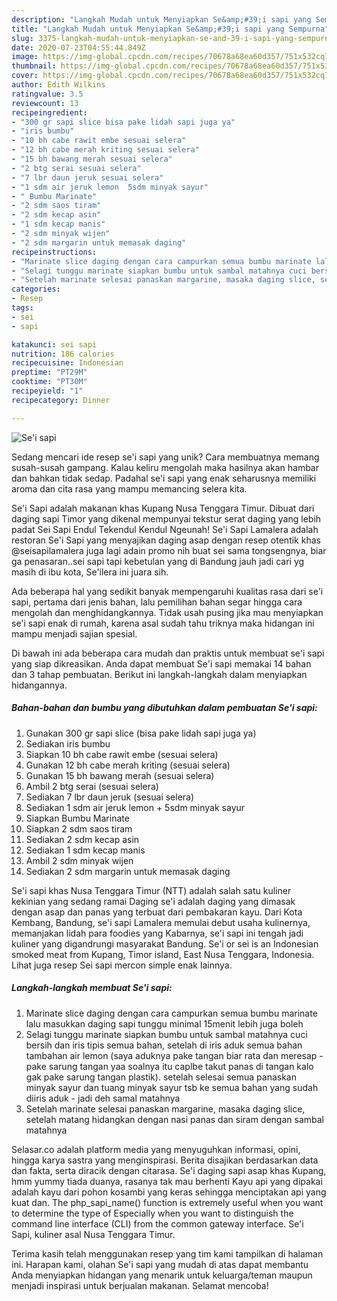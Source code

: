 ```yaml
---
description: "Langkah Mudah untuk Menyiapkan Se&amp;#39;i sapi yang Sempurna"
title: "Langkah Mudah untuk Menyiapkan Se&amp;#39;i sapi yang Sempurna"
slug: 3375-langkah-mudah-untuk-menyiapkan-se-and-39-i-sapi-yang-sempurna
date: 2020-07-23T04:55:44.849Z
image: https://img-global.cpcdn.com/recipes/70678a68ea60d357/751x532cq70/sei-sapi-foto-resep-utama.jpg
thumbnail: https://img-global.cpcdn.com/recipes/70678a68ea60d357/751x532cq70/sei-sapi-foto-resep-utama.jpg
cover: https://img-global.cpcdn.com/recipes/70678a68ea60d357/751x532cq70/sei-sapi-foto-resep-utama.jpg
author: Edith Wilkins
ratingvalue: 3.5
reviewcount: 13
recipeingredient:
- "300 gr sapi slice bisa pake lidah sapi juga ya"
- "iris bumbu"
- "10 bh cabe rawit embe sesuai selera"
- "12 bh cabe merah kriting sesuai selera"
- "15 bh bawang merah sesuai selera"
- "2 btg serai sesuai selera"
- "7 lbr daun jeruk sesuai selera"
- "1 sdm air jeruk lemon  5sdm minyak sayur"
- " Bumbu Marinate"
- "2 sdm saos tiram"
- "2 sdm kecap asin"
- "1 sdm kecap manis"
- "2 sdm minyak wijen"
- "2 sdm margarin untuk memasak daging"
recipeinstructions:
- "Marinate slice daging dengan cara campurkan semua bumbu marinate lalu masukkan daging sapi tunggu minimal 15menit lebih juga boleh"
- "Selagi tunggu marinate siapkan bumbu untuk sambal matahnya cuci bersih dan iris tipis semua bahan, setelah di iris aduk semua bahan tambahan air lemon (saya aduknya pake tangan biar rata dan meresap -pake sarung tangan yaa soalnya itu caplbe takut panas di tangan kalo gak pake sarung tangan plastik). setelah selesai semua panaskan minyak sayur dan tuang minyak sayur tsb ke semua bahan yang sudah diiris aduk - jadi deh samal matahnya"
- "Setelah marinate selesai panaskan margarine, masaka daging slice, setelah matang hidangkan dengan nasi panas dan siram dengan sambal matahnya"
categories:
- Resep
tags:
- sei
- sapi

katakunci: sei sapi 
nutrition: 186 calories
recipecuisine: Indonesian
preptime: "PT29M"
cooktime: "PT30M"
recipeyield: "1"
recipecategory: Dinner

---
```



![Se&#39;i sapi](https://img-global.cpcdn.com/recipes/70678a68ea60d357/751x532cq70/sei-sapi-foto-resep-utama.jpg)

Sedang mencari ide resep se&#39;i sapi yang unik? Cara membuatnya memang susah-susah gampang. Kalau keliru mengolah maka hasilnya akan hambar dan bahkan tidak sedap. Padahal se&#39;i sapi yang enak seharusnya memiliki aroma dan cita rasa yang mampu memancing selera kita.

Se&#39;i Sapi adalah makanan khas Kupang Nusa Tenggara Timur. Dibuat dari daging sapi Timor yang dikenal mempunyai tekstur serat daging yang lebih padat Sei Sapi Endul Tekendul Kendul Ngeunah! Se&#39;i Sapi Lamalera adalah restoran Se&#39;i Sapi yang menyajikan daging asap dengan resep otentik khas @seisapilamalera juga lagi adain promo nih buat sei sama tongsengnya, biar ga penasaran..sei sapi tapi kebetulan yang di Bandung jauh jadi cari yg masih di ibu kota, Se&#39;ilera ini juara sih.

Ada beberapa hal yang sedikit banyak mempengaruhi kualitas rasa dari se&#39;i sapi, pertama dari jenis bahan, lalu pemilihan bahan segar hingga cara mengolah dan menghidangkannya. Tidak usah pusing jika mau menyiapkan se&#39;i sapi enak di rumah, karena asal sudah tahu triknya maka hidangan ini mampu menjadi sajian spesial.


Di bawah ini ada beberapa cara mudah dan praktis untuk membuat se&#39;i sapi yang siap dikreasikan. Anda dapat membuat Se&#39;i sapi memakai 14 bahan dan 3 tahap pembuatan. Berikut ini langkah-langkah dalam menyiapkan hidangannya.

<!--inarticleads1-->

##### Bahan-bahan dan bumbu yang dibutuhkan dalam pembuatan Se&#39;i sapi:

1. Gunakan 300 gr sapi slice (bisa pake lidah sapi juga ya)
1. Sediakan iris bumbu
1. Siapkan 10 bh cabe rawit embe (sesuai selera)
1. Gunakan 12 bh cabe merah kriting (sesuai selera)
1. Gunakan 15 bh bawang merah (sesuai selera)
1. Ambil 2 btg serai (sesuai selera)
1. Sediakan 7 lbr daun jeruk (sesuai selera)
1. Sediakan 1 sdm air jeruk lemon + 5sdm minyak sayur
1. Siapkan  Bumbu Marinate
1. Siapkan 2 sdm saos tiram
1. Sediakan 2 sdm kecap asin
1. Sediakan 1 sdm kecap manis
1. Ambil 2 sdm minyak wijen
1. Sediakan 2 sdm margarin untuk memasak daging


Se&#39;i sapi khas Nusa Tenggara Timur (NTT) adalah salah satu kuliner kekinian yang sedang ramai Daging se&#39;i adalah daging yang dimasak dengan asap dan panas yang terbuat dari pembakaran kayu. Dari Kota Kembang, Bandung, se&#39;i sapi Lamalera memulai debut usaha kulinernya, memanjakan lidah para foodies yang Kabarnya, se&#39;i sapi ini tengah jadi kuliner yang digandrungi masyarakat Bandung. Se&#39;i or sei is an Indonesian smoked meat from Kupang, Timor island, East Nusa Tenggara, Indonesia. Lihat juga resep Sei sapi mercon simple enak lainnya. 

<!--inarticleads2-->

##### Langkah-langkah membuat Se&#39;i sapi:

1. Marinate slice daging dengan cara campurkan semua bumbu marinate lalu masukkan daging sapi tunggu minimal 15menit lebih juga boleh
1. Selagi tunggu marinate siapkan bumbu untuk sambal matahnya cuci bersih dan iris tipis semua bahan, setelah di iris aduk semua bahan tambahan air lemon (saya aduknya pake tangan biar rata dan meresap -pake sarung tangan yaa soalnya itu caplbe takut panas di tangan kalo gak pake sarung tangan plastik). setelah selesai semua panaskan minyak sayur dan tuang minyak sayur tsb ke semua bahan yang sudah diiris aduk - jadi deh samal matahnya
1. Setelah marinate selesai panaskan margarine, masaka daging slice, setelah matang hidangkan dengan nasi panas dan siram dengan sambal matahnya


Selasar.co adalah platform media yang menyuguhkan informasi, opini, hingga karya sastra yang menginspirasi. Berita disajikan berdasarkan data dan fakta, serta diracik dengan citarasa. Se&#39;i daging sapi asap khas Kupang, hmm yummy tiada duanya, rasanya tak mau berhenti Kayu api yang dipakai adalah kayu dari pohon kosambi yang keras sehingga menciptakan api yang kuat dan. The php_sapi_name() function is extremely useful when you want to determine the type of Especially when you want to distinguish the command line interface (CLI) from the common gateway interface. Se&#39;i Sapi, kuliner asal Nusa Tenggara Timur. 

Terima kasih telah menggunakan resep yang tim kami tampilkan di halaman ini. Harapan kami, olahan Se&#39;i sapi yang mudah di atas dapat membantu Anda menyiapkan hidangan yang menarik untuk keluarga/teman maupun menjadi inspirasi untuk berjualan makanan. Selamat mencoba!
